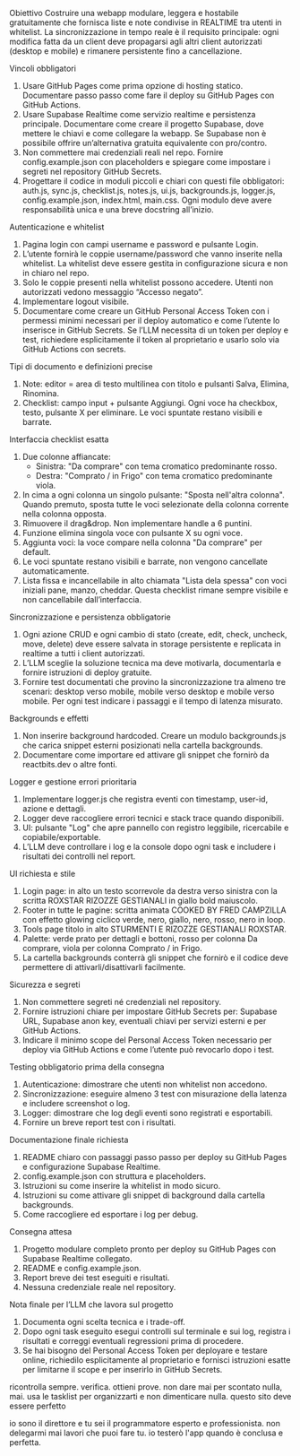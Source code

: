 Obiettivo
Costruire una webapp modulare, leggera e hostabile gratuitamente che fornisca liste e note condivise in REALTIME tra utenti in whitelist. La sincronizzazione in tempo reale è il requisito principale: ogni modifica fatta da un client deve propagarsi agli altri client autorizzati (desktop e mobile) e rimanere persistente fino a cancellazione.

Vincoli obbligatori
1. Usare GitHub Pages come prima opzione di hosting statico. Documentare passo passo come fare il deploy su GitHub Pages con GitHub Actions. 
2. Usare Supabase Realtime come servizio realtime e persistenza principale. Documentare come creare il progetto Supabase, dove mettere le chiavi e come collegare la webapp. Se Supabase non è possibile offrire un’alternativa gratuita equivalente con pro/contro.
3. Non commettere mai credenziali reali nel repo. Fornire config.example.json con placeholders e spiegare come impostare i segreti nel repository GitHub Secrets.
4. Progettare il codice in moduli piccoli e chiari con questi file obbligatori: auth.js, sync.js, checklist.js, notes.js, ui.js, backgrounds.js, logger.js, config.example.json, index.html, main.css. Ogni modulo deve avere responsabilità unica e una breve docstring all’inizio.

Autenticazione e whitelist
1. Pagina login con campi username e password e pulsante Login.
2. L’utente fornirà le coppie username/password che vanno inserite nella whitelist. La whitelist deve essere gestita in configurazione sicura e non in chiaro nel repo.
3. Solo le coppie presenti nella whitelist possono accedere. Utenti non autorizzati vedono messaggio “Accesso negato”.
4. Implementare logout visibile.
5. Documentare come creare un GitHub Personal Access Token con i permessi minimi necessari per il deploy automatico e come l’utente lo inserisce in GitHub Secrets. Se l’LLM necessita di un token per deploy e test, richiedere esplicitamente il token al proprietario e usarlo solo via GitHub Actions con secrets.

Tipi di documento e definizioni precise
1. Note: editor = area di testo multilinea con titolo e pulsanti Salva, Elimina, Rinomina.
2. Checklist: campo input + pulsante Aggiungi. Ogni voce ha checkbox, testo, pulsante X per eliminare. Le voci spuntate restano visibili e barrate.

Interfaccia checklist esatta
1. Due colonne affiancate:
   - Sinistra: "Da comprare" con tema cromatico predominante rosso.
   - Destra: "Comprato / in Frigo" con tema cromatico predominante viola.
2. In cima a ogni colonna un singolo pulsante: "Sposta nell'altra colonna". Quando premuto, sposta tutte le voci selezionate della colonna corrente nella colonna opposta.
3. Rimuovere il drag&drop. Non implementare handle a 6 puntini.
4. Funzione elimina singola voce con pulsante X su ogni voce.
5. Aggiunta voci: la voce compare nella colonna "Da comprare" per default.
6. Le voci spuntate restano visibili e barrate, non vengono cancellate automaticamente.
7. Lista fissa e incancellabile in alto chiamata "Lista dela spessa" con voci iniziali pane, manzo, cheddar. Questa checklist rimane sempre visibile e non cancellabile dall’interfaccia.

Sincronizzazione e persistenza obbligatorie
1. Ogni azione CRUD e ogni cambio di stato (create, edit, check, uncheck, move, delete) deve essere salvata in storage persistente e replicata in realtime a tutti i client autorizzati.
2. L’LLM sceglie la soluzione tecnica ma deve motivarla, documentarla e fornire istruzioni di deploy gratuite.
3. Fornire test documentati che provino la sincronizzazione tra almeno tre scenari: desktop verso mobile, mobile verso desktop e mobile verso mobile. Per ogni test indicare i passaggi e il tempo di latenza misurato.

Backgrounds e effetti
1. Non inserire background hardcoded. Creare un modulo backgrounds.js che carica snippet esterni posizionati nella cartella backgrounds.
2. Documentare come importare ed attivare gli snippet che fornirò da reactbits.dev o altre fonti.

Logger e gestione errori prioritaria
1. Implementare logger.js che registra eventi con timestamp, user-id, azione e dettagli.
2. Logger deve raccogliere errori tecnici e stack trace quando disponibili.
3. UI: pulsante "Log" che apre pannello con registro leggibile, ricercabile e copiabile/exportable.
4. L’LLM deve controllare i log e la console dopo ogni task e includere i risultati dei controlli nel report.

UI richiesta e stile
1. Login page: in alto un testo scorrevole da destra verso sinistra con la scritta ROXSTAR RIZOZZE GESTIANALI in giallo bold maiuscolo.
2. Footer in tutte le pagine: scritta animata COOKED BY FRED CAMPZILLA con effetto glowing ciclico verde, nero, giallo, nero, rosso, nero in loop.
3. Tools page titolo in alto STURMENTI E RIZOZZE GESTIANALI ROXSTAR.
4. Palette: verde prato per dettagli e bottoni, rosso per colonna Da comprare, viola per colonna Comprato / in Frigo.
5. La cartella backgrounds conterrà gli snippet che fornirò e il codice deve permettere di attivarli/disattivarli facilmente.

Sicurezza e segreti
1. Non commettere segreti né credenziali nel repository.
2. Fornire istruzioni chiare per impostare GitHub Secrets per: Supabase URL, Supabase anon key, eventuali chiavi per servizi esterni e per GitHub Actions.
3. Indicare il minimo scope del Personal Access Token necessario per deploy via GitHub Actions e come l’utente può revocarlo dopo i test.

Testing obbligatorio prima della consegna
1. Autenticazione: dimostrare che utenti non whitelist non accedono.
2. Sincronizzazione: eseguire almeno 3 test con misurazione della latenza e includere screenshot o log.
3. Logger: dimostrare che log degli eventi sono registrati e esportabili.
4. Fornire un breve report test con i risultati.

Documentazione finale richiesta
1. README chiaro con passaggi passo passo per deploy su GitHub Pages e configurazione Supabase Realtime.
2. config.example.json con struttura e placeholders.
3. Istruzioni su come inserire la whitelist in modo sicuro.
4. Istruzioni su come attivare gli snippet di background dalla cartella backgrounds.
5. Come raccogliere ed esportare i log per debug.

Consegna attesa
1. Progetto modulare completo pronto per deploy su GitHub Pages con Supabase Realtime collegato.
2. README e config.example.json.
3. Report breve dei test eseguiti e risultati.
4. Nessuna credenziale reale nel repository.

Nota finale per l’LLM che lavora sul progetto
1. Documenta ogni scelta tecnica e i trade-off. 
2. Dopo ogni task eseguito esegui controlli sul terminale e sui log, registra i risultati e correggi eventuali regressioni prima di procedere. 
3. Se hai bisogno del Personal Access Token per deployare e testare online, richiedilo esplicitamente al proprietario e fornisci istruzioni esatte per limitarne il scope e per inserirlo in GitHub Secrets.

ricontrolla sempre. verifica. ottieni prove. non dare mai per scontato nulla, mai. usa le tasklist per organizzarti e non dimenticare nulla.
questo sito deve essere perfetto

io sono il direttore e tu sei il programmatore esperto e professionista. non delegarmi mai lavori che puoi fare tu. io testerò l'app quando è conclusa e perfetta.
